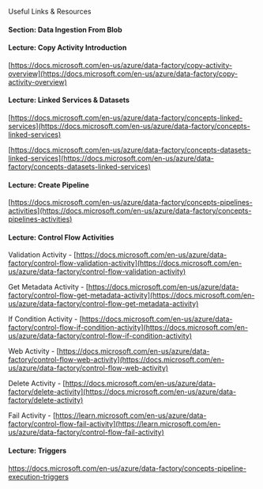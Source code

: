 Useful Links & Resources

#### Section: Data Ingestion From Blob

  

#### Lecture: Copy Activity Introduction

  

[https://docs.microsoft.com/en-us/azure/data-factory/copy-activity-overview](https://docs.microsoft.com/en-us/azure/data-factory/copy-activity-overview)

#### Lecture: Linked Services & Datasets

  

[https://docs.microsoft.com/en-us/azure/data-factory/concepts-linked-services](https://docs.microsoft.com/en-us/azure/data-factory/concepts-linked-services)

[https://docs.microsoft.com/en-us/azure/data-factory/concepts-datasets-linked-services](https://docs.microsoft.com/en-us/azure/data-factory/concepts-datasets-linked-services)

  

#### Lecture: Create Pipeline

  

[https://docs.microsoft.com/en-us/azure/data-factory/concepts-pipelines-activities](https://docs.microsoft.com/en-us/azure/data-factory/concepts-pipelines-activities)

  

#### Lecture: Control Flow Activities

  

Validation Activity - [https://docs.microsoft.com/en-us/azure/data-factory/control-flow-validation-activity](https://docs.microsoft.com/en-us/azure/data-factory/control-flow-validation-activity)

Get Metadata Activity - [https://docs.microsoft.com/en-us/azure/data-factory/control-flow-get-metadata-activity](https://docs.microsoft.com/en-us/azure/data-factory/control-flow-get-metadata-activity)

If Condition Activity - [https://docs.microsoft.com/en-us/azure/data-factory/control-flow-if-condition-activity](https://docs.microsoft.com/en-us/azure/data-factory/control-flow-if-condition-activity)

Web Activity - [https://docs.microsoft.com/en-us/azure/data-factory/control-flow-web-activity](https://docs.microsoft.com/en-us/azure/data-factory/control-flow-web-activity)

Delete Activity - [https://docs.microsoft.com/en-us/azure/data-factory/delete-activity](https://docs.microsoft.com/en-us/azure/data-factory/delete-activity)

Fail Activity - [https://learn.microsoft.com/en-us/azure/data-factory/control-flow-fail-activity](https://learn.microsoft.com/en-us/azure/data-factory/control-flow-fail-activity)

  

#### Lecture: Triggers

  

https://docs.microsoft.com/en-us/azure/data-factory/concepts-pipeline-execution-triggers